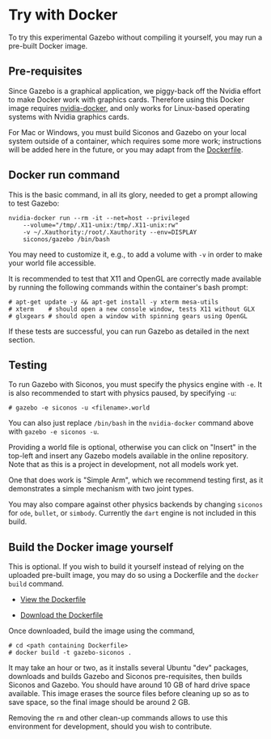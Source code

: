 
# Try with Docker

To try this experimental Gazebo without compiling it yourself, you may
run a pre-built Docker image.

## Pre-requisites

Since Gazebo is a graphical application, we piggy-back off the Nvidia
effort to make Docker work with graphics cards. Therefore using this
Docker image requires [nvidia-docker](https://github.com/NVIDIA/nvidia-docker),
and only works for Linux-based operating systems with
Nvidia graphics cards.

For Mac or Windows, you must build Siconos and Gazebo on your local
system outside of a container, which requires some more work;
instructions will be added here in the future, or you may adapt
from the [Dockerfile](https://github.com/siconos/gazebo-siconos/blob/gh-pages/docker-run/Dockerfile).

## Docker run command

This is the basic command, in all its glory, needed to get a prompt
allowing to test Gazebo:

    nvidia-docker run --rm -it --net=host --privileged
        --volume="/tmp/.X11-unix:/tmp/.X11-unix:rw"
        -v ~/.Xauthority:/root/.Xauthority --env=DISPLAY
        siconos/gazebo /bin/bash

You may need to customize it, e.g., to add a volume with `-v` in order
to make your world file accessible.

It is recommended to test that X11 and OpenGL are correctly made
available by running the following commands within the container's
bash prompt:

    # apt-get update -y && apt-get install -y xterm mesa-utils
    # xterm    # should open a new console window, tests X11 without GLX
    # glxgears # should open a window with spinning gears using OpenGL

If these tests are successful, you can run Gazebo as detailed in the
next section.

## Testing

To run Gazebo with Siconos, you must specify the physics engine with
`-e`.  It is also recommended to start with physics paused, by
specifying `-u`:

    # gazebo -e siconos -u <filename>.world

You can also just replace `/bin/bash` in the `nvidia-docker` command
above with `gazebo -e siconos -u`.

Providing a world file is optional, otherwise you can click on
"Insert" in the top-left and insert any Gazebo models available in the
online repository.  Note that as this is a project in development, not
all models work yet.

One that does work is "Simple Arm", which we recommend testing first,
as it demonstrates a simple mechanism with two joint types.

You may also compare against other physics backends by changing
`siconos` for `ode`, `bullet`, or `simbody`.  Currently the `dart`
engine is not included in this build.

## Build the Docker image yourself

This is optional.  If you wish to build it yourself instead of relying
on the uploaded pre-built image, you may do so using a Dockerfile and
the `docker build` command.

* [View the Dockerfile](https://github.com/siconos/gazebo-siconos/blob/gh-pages/docker-run/Dockerfile)

* [Download the Dockerfile]({{site.baseurl}}/docker-run/Dockerfile)

Once downloaded, build the image using the command,

    # cd <path containing Dockerfile>
    # docker build -t gazebo-siconos .

It may take an hour or two, as it installs several Ubuntu "dev"
packages, downloads and builds Gazebo and Siconos pre-requisites, then
builds Siconos and Gazebo.  You should have around 10 GB of hard drive
space available.  This image erases the source files before cleaning
up so as to save space, so the final image should be around 2 GB.

Removing the `rm` and other clean-up commands allows to use this
environment for development, should you wish to contribute.

